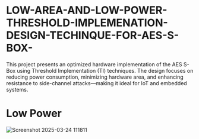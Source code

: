 # LOW-AREA-AND-LOW-POWER-THRESHOLD-IMPLEMENATION-DESIGN-TECHINQUE-FOR-AES-S-BOX-
This project presents an optimized hardware implementation of the AES S-Box using Threshold Implementation (TI) techniques. The design focuses on reducing power consumption, minimizing hardware area, and enhancing resistance to side-channel attacks—making it ideal for IoT and embedded systems.



#  Low Power 
![Screenshot 2025-03-24 111811](https://github.com/user-attachments/assets/1711b57c-4fa8-4389-96c6-44e7d9090c7a)
